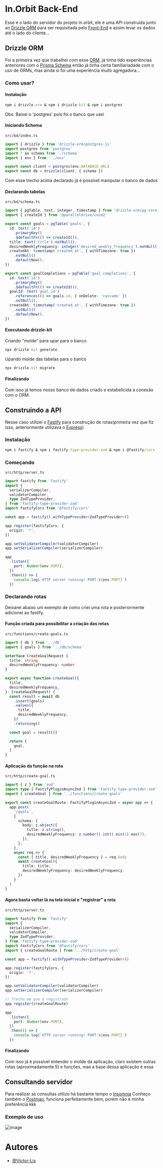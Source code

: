 # In.Orbit Back-End

Esse é o lado do servidor do projeto in.orbit, ele é uma API construída junto ao [Drizzle ORM](https://orm.drizzle.team/) para ser requisitada pelo [Front-End](https://github.com/Victor-Lis/In.Orbit-Web) e assim levar os dados até o lado do cliente...

## Drizzle ORM
Foi a primeira vez que trabalhei com esse [ORM](https://www.devmedia.com.br/orm-object-relational-mapper/19056), já tinha tido experiências anteriores com o [Prisma Schema](https://www.prisma.io/docs/orm/prisma-schema) então já tinha certa familiariadade com o uso de ORMs, mas ainda si foi uma experiência muito agregadora...

### Como usar?

#### Instalação
```cmd
npm i drizzle-orm & npm i drizzle-kit & npm i postgres
```
Obs: Baixei o 'postgres' pois foi o banco que usei

#### Iniciando Schema
```path
src/bd/index.ts
```
```ts
import { drizzle } from 'drizzle-orm/postgres-js'
import postgres from 'postgres'
import * as schema from './schema'
import { env } from '../env'

export const client = postgres(env.DATABASE_URL)
export const db = drizzle(client, { schema })
```
Com esse trecho acima declarado já é possível manipular o banco de dados

#### Declarando tabelas
```path
src/bd/schema.ts
```
```ts
import { pgTable, text, integer, timestamp } from 'drizzle-orm/pg-core'
import { createId } from '@paralleldrive/cuid2'

export const goals = pgTable('goals', {
  id: text('id')
    .primaryKey()
    .$defaultFn(() => createId()),
  title: text('title').notNull(),
  desiredWeeklyFrequency: integer('desired_weekly_frequency').notNull(),
  createdAt: timestamp('created_at', { withTimezone: true })
    .notNull()
    .defaultNow(),
})

export const goalCompletions = pgTable('goal_completions', {
  id: text('id')
    .primaryKey()
    .$defaultFn(() => createId()),
  goalId: text('goal_id')
    .references(() => goals.id, { onDelete: 'cascade' })
    .notNull(),
  createdAt: timestamp('created_at', { withTimezone: true })
    .notNull()
    .defaultNow(),
})
```

#### Executando drizzle-kit
Criando "molde" para upar para o banco
```cmd
npx drizzle-kit generate
```

Upando molde das tabelas para o banco
```cmd
npx drizzle-kit migrate
```

#### Finalizando
Com isso já temos nosso banco de dados criado e estabelicida a conexão com o ORM.

## Construindo a API
Nesse caso utilizei o [Fastify](https://fastify.dev/) para construção de rotas(primeira vez que fiz isso, anteriormente utilizava o [Express](https://expressjs.com/pt-br/))

### Instalação
```cmd
npm i fastify & npm i fastify-type-provider-zod & npm i @fastify/cors
```

### Começando
```path
src/http/server.ts
```
```ts
import fastify from 'fastify'
import {
  serializerCompiler,
  validatorCompiler,
  type ZodTypeProvider,
} from 'fastify-type-provider-zod'
import fastifyCors from '@fastify/cors'

const app = fastify().withTypeProvider<ZodTypeProvider>()

app.register(fastifyCors, {
  origin: '*',
})

app.setValidatorCompiler(validatorCompiler)
app.setSerializerCompiler(serializerCompiler)

app
  .listen({
    port: Number(env.PORT),
  })
  .then(() => {
    console.log(`HTTP server running! PORT:${env.PORT}`)
  })
```

### Declarando rotas
Deixarei abaixo um exemplo de como criei uma rota e posteriormente adicionei ao fastify.

#### Função criada para possibilitar a criação das rotas
```path
src/functions/create-goals.ts
```
```ts
import { db } from '../db'
import { goals } from '../db/schema'

interface CreateGoalRequest {
  title: string
  desiredWeeklyFrequency: number
}

export async function createGoal({
  title,
  desiredWeeklyFrequency,
}: CreateGoalRequest) {
  const result = await db
    .insert(goals)
    .values({
      title,
      desiredWeeklyFrequency,
    })
    .returning()

  const goal = result[0]

  return {
    goal,
  }
}
```

#### Aplicação da função na rota
```path
src/http/create-goal.ts
```
```ts
import { z } from 'zod'
import type { FastifyPluginAsyncZod } from 'fastify-type-provider-zod'
import { createGoal } from '../functions/create-goals'

export const createGoalRoute: FastifyPluginAsyncZod = async app => {
  app.post(
    '/goals',
    {
      schema: {
        body: z.object({
          title: z.string(),
          desiredWeeklyFrequency: z.number().int().min(1).max(7),
        }),
      },
    },
    async req => {
      const { title, desiredWeeklyFrequency } = req.body
      await createGoal({
        title: title,
        desiredWeeklyFrequency: desiredWeeklyFrequency,
      })
    }
  )
}
```

#### Agora basta voltar lá na tela inicial e "registrar" a rota
```path
src/http/server.ts
```
```ts
import fastify from 'fastify'
import {
  serializerCompiler,
  validatorCompiler,
  type ZodTypeProvider,
} from 'fastify-type-provider-zod'
import fastifyCors from '@fastify/cors'
import { createGoalRoute } from '../http/create-goal'

const app = fastify().withTypeProvider<ZodTypeProvider>()

app.register(fastifyCors, {
  origin: '*',
})

app.setValidatorCompiler(validatorCompiler)
app.setSerializerCompiler(serializerCompiler)

// Trecho em que é registrado 
app.register(createGoalRoute)

app
  .listen({
    port: Number(env.PORT),
  })
  .then(() => {
    console.log(`HTTP server running! PORT:${env.PORT}`)
  })
```

#### Finalizando 
Com isso já é possível entender o molde da aplicação, claro existem outras rotas (aproximadamente 5) e funções, mas a base dessa aplicação é essa

## Consultando servidor
Para realizar as consultas utilizo há bastante tempo o [Insomnia](https://insomnia.rest/)
Conheço também o [Postman](https://web.postman.co/), funciona perfeitamente bem, porém não é minha preferência kkk

### Exemplo de uso
![image](https://github.com/user-attachments/assets/67eebc11-d8ba-4743-b65b-570cc5148e25)

# Autores
- [@Victor-Lis](https://www.linkedin.com/in/victor-lis-bronzo/)
